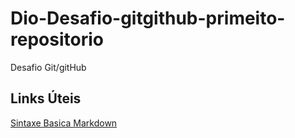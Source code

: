 # Dio-Desafio-gitgithub-primeito-repositorio
Desafio Git/gitHub

##  Links Úteis
 [Sintaxe  Basica  Markdown](https://www.markdownguide.org/basic-syntax/)
